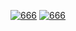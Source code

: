 [![666](https://github-readme-stats.vercel.app/api?username=NerostavKuznetsov&show_icons=true&theme=merko&include_all_commits=true&count_private=true)](https://github.com/NerostavKuznetsov/NerostavKuznetsov)
[![666](https://github-readme-stats.vercel.app/api/top-langs/?username=NerostavKuznetsov&layout=pie&show_icons=true&theme=merko)](https://github.com/NerostavKuznetsov/NerostavKuznetsov)

<!-- [![666](https://github-readme-stats.vercel.app/api/top-langs/?username=NerostavKuznetsov&layout=compact&theme=merko&count_private=true)](https://github.com/NerostavKuznetsov/NerostavKuznetsov) -->













